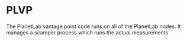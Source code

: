 # PLVP

The PlanetLab vantage point code runs on all of the PlanetLab nodes. It manages a scamper process
which runs the actual measurements
